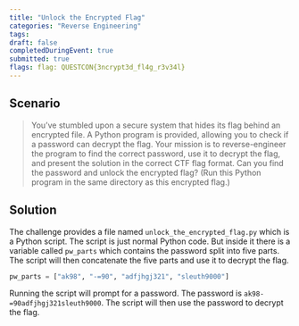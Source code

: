 ```yaml
---
title: "Unlock the Encrypted Flag"
categories: "Reverse Engineering"
tags: 
draft: false
completedDuringEvent: true
submitted: true
flags: flag: QUESTCON{3ncrypt3d_fl4g_r3v34l}
---
```

## Scenario

> You’ve stumbled upon a secure system that hides its flag behind an encrypted file. A Python program is provided, allowing you to check if a password can decrypt the flag. Your mission is to reverse-engineer the program to find the correct password, use it to decrypt the flag, and present the solution in the correct CTF flag format. Can you find the password and unlock the encrypted flag? (Run this Python program in the same directory as this encrypted flag.)

## Solution

The challenge provides a file named `unlock_the_encrypted_flag.py` which is a Python script. The script is just normal Python code. But inside it there is a variable called `pw_parts` which contains the password split into five parts. The script will then concatenate the five parts and use it to decrypt the flag.

```py
pw_parts = ["ak98", "-=90", "adfjhgj321", "sleuth9000"]
```

Running the script will prompt for a password. The password is `ak98-=90adfjhgj321sleuth9000`. The script will then use the password to decrypt the flag.
